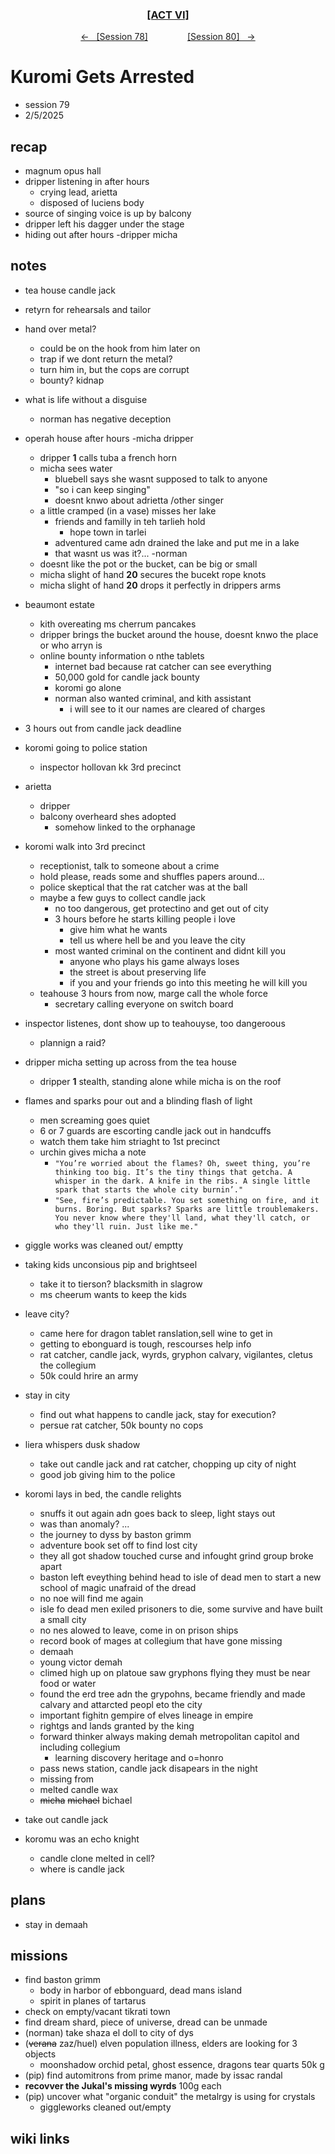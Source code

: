 
<div align="center">
  <h3 align="center"><a href="https://github.com/h-griffin/dnd-notes/blob/main/grimmhaus/act-VI" >[ACT VI]</a></h3>
  <p align="center">
    <a href="https://github.com/h-griffin/dnd-notes/blob/main/grimmhaus/act-VI/25-01-29.md" >&larr; &nbsp; [Session 78]</a>
    &nbsp;&nbsp;&nbsp;&nbsp;&nbsp;&nbsp;&nbsp;&nbsp;&nbsp;&nbsp;&nbsp;&nbsp;&nbsp;&nbsp;
    <a href="https://github.com/h-griffin/dnd-notes/blob/main/grimmhaus/act-VI/25-02-12.md" >[Session 80] &nbsp; &rarr;</a>
  </p>
</div>

# Kuromi Gets Arrested
- session 79
- 2/5/2025

## recap
- magnum opus hall
- dripper listening in after hours
    - crying lead, arietta
    - disposed of luciens body
- source of singing voice is up by balcony
- dripper left his dagger under the stage
- hiding out after hours -dripper micha

## notes
- tea house candle jack
- retyrn for rehearsals and tailor
- hand over metal?
    - could be on the hook from him later on
    - trap if we dont return the metal?
    - turn him in, but the cops are corrupt
    - bounty? kidnap
- what is life without a disguise
    - norman has negative deception
- operah house after hours -micha dripper
    - dripper **1** calls tuba a french horn
    - micha sees water
        - bluebell says she wasnt supposed to talk to anyone
        - "so i can keep singing"
        - doesnt knwo about adrietta /other singer
    - a little cramped (in a vase) misses her lake
        - friends and familly in teh tarlieh hold
            - hope town in tarlei
        - adventured came adn drained the lake and put me in a lake
        - that wasnt us was it?... -norman
    - doesnt like the pot or the bucket, can be big or small
    - micha slight of hand **20** secures the bucekt rope knots
    - micha slight of hand **20** drops it perfectly in drippers arms
- beaumont estate
    - kith overeating ms cherrum pancakes
    - dripper brings the bucket around the house, doesnt knwo the place or who arryn is
    - online bounty information o nthe tablets
        - internet bad because rat catcher can see everything
        - 50,000 gold for candle jack bounty
        - koromi go alone
        - norman also wanted criminal, and kith assistant
            - i will see to it our names are cleared of charges
- 3 hours out from candle jack deadline
- koromi going to police station
    - inspector hollovan kk 3rd precinct

- arietta
    - dripper
    - balcony overheard shes adopted
        - somehow linked to the orphanage
- koromi walk into 3rd precinct
    - receptionist, talk to someone about a crime
    - hold please, reads some and shuffles papers around...
    - police skeptical that the rat catcher was at the ball
    - maybe a few guys to collect candle jack
        - no too dangerous, get protectino and get out of city
        - 3 hours before he starts killing people i love
            - give him what he wants
            - tell us where hell be and you leave the city
        - most wanted criminal on the continent and didnt kill you
            - anyone who plays his game always loses
            - the street is about preserving life
            - if you and your friends go into this meeting he will kill you
    - teahouse 3 hours from now, marge call the whole force
        - secretary calling everyone on switch board
- inspector listenes, dont show up to teahouyse, too dangeroous
    - plannign a raid?
- dripper micha setting up across from the tea house
    - dripper **1** stealth, standing alone while micha is on the roof
- flames and sparks pour out and a blinding flash of light
    - men screaming goes quiet
    - 6 or 7 guards are escorting candle jack out in handcuffs
    - watch them take him striaght to 1st precinct
    - urchin gives micha a note
        - `"You’re worried about the flames? Oh, sweet thing, you’re thinking too big. It’s the tiny things that getcha. A whisper in the dark. A knife in the ribs. A single little spark that starts the whole city burnin’."`
        - `"See, fire’s predictable. You set something on fire, and it burns. Boring. But sparks? Sparks are little troublemakers. You never know where they'll land, what they'll catch, or who they'll ruin. Just like me."`
- giggle works was cleaned out/ emptty
- taking kids unconsious pip and brightseel
    - take it to tierson? blacksmith in slagrow
    - ms cheerum wants to keep the kids
- leave city?
    - came here for dragon tablet ranslation,sell wine to get in
    - getting to ebonguard is tough, rescourses help info
    - rat catcher, candle jack, wyrds, gryphon calvary, vigilantes, cletus the collegium
    - 50k could hrire an army
- stay in city
    - find out what happens to candle jack, stay for execution?
    - persue rat catcher, 50k bounty no cops
- liera whispers dusk shadow
    - take out candle jack and rat catcher, chopping up city of night
    - good job giving him to the police
- koromi lays in bed, the candle relights
    - snuffs it out again adn goes back to sleep, light stays out
    - was than anomaly? ...
    - the journey to dyss by baston grimm
    - adventure book set off to find lost city
    - they all got shadow touched curse and infought grind group broke apart
    - baston left eveything behind head to isle of dead men to start a new school of magic unafraid of the dread
    - no noe will find me again
    - isle fo dead men exiled prisoners to die, some survive and have built a small city
    - no nes alowed to leave, come in on prison ships
    - record book of mages at collegium that have gone missing
    - demaah
    - young victor demah
    - climed high up on platoue saw gryphons flying they must be near food or water
    - found the erd tree adn the grypohns, became friendly and made calvary and attarcted peopl eto the city
    - important fighitn gempire of elves lineage in empire
    - rightgs and lands granted by the king
    - forward thinker always making demah metropolitan capitol and including collegium
        - learning discovery heritage and o=honro
    - pass news station, candle jack disapears in the night
    - missing from
    - melted candle wax
    - ~~micha~~ ~~michael~~ bichael
- take out candle jack
- koromu was an echo knight
    - candle clone melted in cell?
    - where is candle jack

## plans
- stay in demaah

## missions
- find baston grimm
    - body in harbor of ebbonguard, dead mans island
    - spirit in planes of tartarus
- check on empty/vacant tikrati town
- find dream shard, piece of universe, dread can be unmade
- (norman) take shaza el doll to city of dys
- (~~verana~~ zaz/huel) elven population illness, elders are looking for 3 objects
    - moonshadow orchid petal, ghost essence, dragons tear quarts 50k g
- (pip) find automitrons from prime manor, made by issac randal
- **recovver the Jukal's missing wyrds** 100g each
- (pip) uncover what "organic conduit" the metalrgy is using for crystals
    - giggleworks cleaned out/empty

## wiki links
